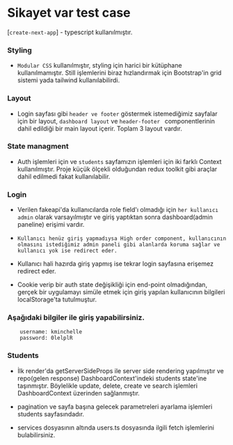 # Sikayet var test case

[`create-next-app`] - typescript kullanılmıştır.

### Styling

-  `Modular CSS` kullanılmıştır, styling için harici bir kütüphane kullanılmamıştır. Still işlemlerini biraz hızlandırmak için Bootstrap'in grid sistemi yada tailwind kullanılabilirdi.

### Layout

-  Login sayfası gibi `header ve footer` göstermek istemediğimiz sayfalar için bir layout, `dashboard layout` ve `header-footer ` componentlerinin dahil edildiği bir main layout içerir. Toplam 3 layout vardır.

### State managment

-  Auth işlemleri için ve `students` sayfamızın işlemleri için iki farklı Context kullanılmıştır. Proje küçük ölçekli olduğundan redux toolkit gibi araçlar dahil edilmedi fakat kullanılabilir.

### Login

-  Verilen fakeapi'da kullanıcılarda role field'ı olmadığı için `her kullanıcı admin` olarak varsayılmıştır ve giriş yaptıktan sonra dashboard(admin paneline) erişimi vardır.

-  `Kullanıcı henüz giriş yapmadıysa High order component, kullanıcının olmasını istediğimiz admin paneli gibi alanlarda koruma sağlar ve kullanıcı yok ise redirect eder.`

-  Kullanıcı hali hazırda giriş yapmış ise tekrar login sayfasına erişemez redirect eder.

-  Cookie verip bir auth state değişikliği için end-point olmadığından, gerçek bir uygulamayı simüle etmek için giriş yapılan kullanıcının bilgileri localStorage'ta tutulmuştur.

### Aşağıdaki bilgiler ile giriş yapabilirsiniz.

```
    username: kminchelle
    password: 0lelplR
```

### Students

-  İlk render'da getServerSideProps ile server side rendering
   yapılmıştır ve repo(gelen response) DashboardContext'indeki students state'ine taşınmıştır. Böylelikle update, delete, create ve search işlemleri DashboardContext üzerinden sağlanmıştır.

-  pagination ve sayfa başına gelecek parametreleri ayarlama işlemleri students sayfasındadır.

-  services dosyasının altında users.ts dosyasında ilgili fetch işlemlerini bulabilirsiniz.
